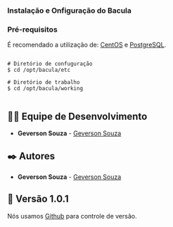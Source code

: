 
### Instalação e Onfiguração do Bacula

### Pré-requisitos

É recomendado a utilização de:
[CentOS](https://www.centos.org) e [PostgreSQL](https://www.postgresql.org).

```

# Diretório de confuguração
$ cd /opt/bacula/etc

# Diretório de trabalho
$ cd /opt/bacula/working


```

## 👨‍💻 Equipe de Desenvolvimento

* **Geverson Souza** - [Geverson Souza](https://www.linkedin.com/in/srgeverson/)
## ✒️ Autores

* **Geverson Souza** - [Geverson Souza](https://www.linkedin.com/in/srgeverson/)

## 📌 Versão 1.0.1

Nós usamos [Github](https://github.com/) para controle de versão.
